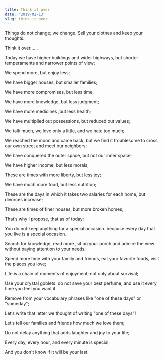 ```yaml
---
title: Think it over
date: '2019-02-13'
slug: think-it-over
---
```


<p></p>

Things do not change; we change. Sell your clothes and keep your thoughts. 

Think it over……

Today we have higher buildings and wider highways, but shorter temperaments and narrower points of view; 

We spend more, but enjoy less; 

We have bigger houses, but smaller families; 

We have more compromises, but less time; 

We have more knowledge, but less judgment; 

We have more medicines ,but less health; 

We have multiplied out possessions, but reduced out values; 

We talk much, we love only a little, and we hate too much; 

We reached the moon and came back, but we find it troublesome to cross our own street and meet our neighbors; 

We have conquered the outer space, but not our inner space; 

We have higher income, but less morals; 

These are times with more liberty, but less joy; 

We have much more food, but less nutrition; 

These are the days in which it takes two salaries for each home, but divorces increase; 

These are times of finer houses, but more broken homes; 

That‘s why I propose, that as of today; 

You do not keep anything for a special occasion. because every day that you live is a special occasion. 

Search for knowledge, read more ,sit on your porch and admire the view without paying attention to your needs; 

Spend more time with your family and friends, eat your favorite foods, visit the places you love; 

Life is a chain of moments of enjoyment; not only about survival; 

Use your crystal goblets. do not save your best perfume, and use it every time you feel you want it.

Remove from your vocabulary phrases like "one of these days" or "someday"; 

Let‘s write that letter we thought of writing "one of these days"! 

Let‘s tell our families and friends how much we love them; 

Do not delay anything that adds laughter and joy to your life; 

Every day, every hour, and every minute is special; 

And you don't know if it will be your last. 
